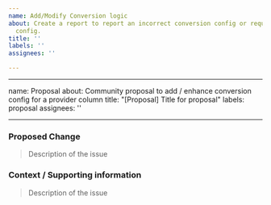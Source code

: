 ```yaml
---
name: Add/Modify Conversion logic
about: Create a report to report an incorrect conversion config or request a missing
  config.
title: ''
labels: ''
assignees: ''

---
```


---
name: Proposal
about: Community proposal to add / enhance conversion config for a provider column
title: "[Proposal] Title for proposal"
labels: proposal
assignees: ''

---

### Proposed Change
> Description of the issue

### Context / Supporting information
>Description of the issue
